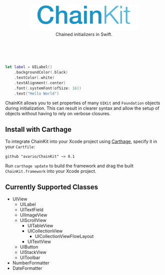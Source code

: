 <p align="center">
<img src="Images/logo.png" alt="LayoutKit" height="82" />
<br />
Chained initializers in Swift.
<br /><br />
</p>

# 
<br />

```swift
let label = UILabel()
    .backgroundColor(.black)
    .textColor(.white)
    .textAlignment(.center)
    .font(.systemFont(ofSize: 16))
    .text("Hello World")
```

ChainKit allows you to set properties of many `UIKit` and `Foundation` objects during initialization. This can result in clearer syntax and allow the setup of objects without having to rely on verbose closures.

## Install with Carthage
To integrate ChainKit into your Xcode project using [Carthage](https://github.com/Carthage/Carthage), specify it in your `Cartfile`:

```ogdl
github "avario/ChainKit" ~> 0.1
```

Run `carthage update` to build the framework and drag the built `ChainKit.framework` into your Xcode project.

## Currently Supported Classes

- UIView
	- UILabel
	- UITextField
	- UIImageView
	- UIScrollView
		- UITableView
		- UICollectionView
			- UICollectionViewFlowLayout
		- UITextView
	- UIButton
	- UIStackView
	- UIToolbar
- NumberFormatter
- DateFormatter